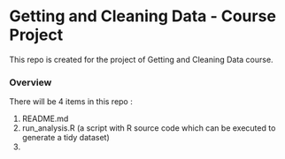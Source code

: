 # Getting and Cleaning Data - Course Project
This repo is created for the project of Getting and Cleaning Data course.
### Overview
There will be 4 items in this repo :
1. README.md 
2. run_analysis.R (a script with R source code which can be executed to generate a tidy dataset)
3. 

